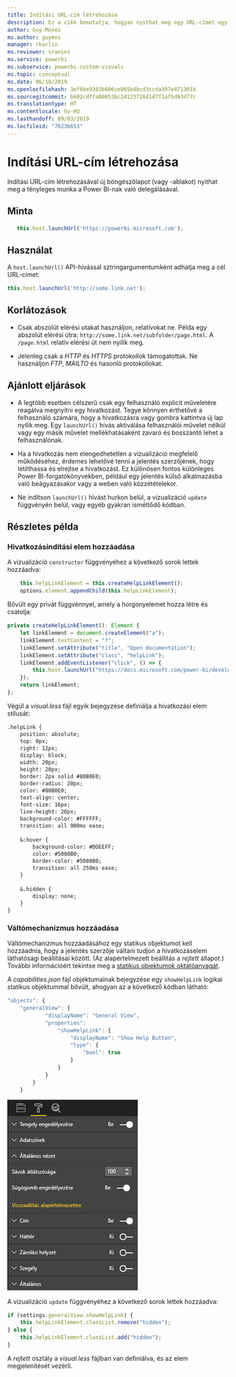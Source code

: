 ```yaml
---
title: Indítási URL-cím létrehozása
description: Ez a cikk bemutatja, hogyan nyithat meg egy URL-címet egy új lapon Power BI-vizualizációkkal.
author: Guy-Moses
ms.author: guymos
manager: rkarlin
ms.reviewer: sranins
ms.service: powerbi
ms.subservice: powerbi-custom-visuals
ms.topic: conceptual
ms.date: 06/18/2019
ms.openlocfilehash: 3ef6be9383b606ce865b4bcd3ccda397e471301b
ms.sourcegitcommit: b602cdffa80653bc24123726d1d7f1afbd93d77c
ms.translationtype: HT
ms.contentlocale: hu-HU
ms.lasthandoff: 09/03/2019
ms.locfileid: "70236653"
---
```

# <a name="create-a-launch-url"></a>Indítási URL-cím létrehozása

Indítási URL-cím létrehozásával új böngészőlapot (vagy -ablakot) nyithat meg a tényleges munka a Power BI-nak való delegálásával.

## <a name="sample"></a>Minta

```typescript
   this.host.launchUrl('https://powerbi.microsoft.com');
```

## <a name="usage"></a>Használat

A `host.launchUrl()` API-hívással sztringargumentumként adhatja meg a cél URL-címet:

```typescript
this.host.launchUrl('http://some.link.net');
```

## <a name="restrictions"></a>Korlátozások

* Csak abszolút elérési utakat használjon, relatívokat ne. Példa egy abszolút elérési útra: `http://some.link.net/subfolder/page.html`. A `/page.html` relatív elérési út nem nyílik meg.

* Jelenleg csak a *HTTP* és *HTTPS* protokollok támogatottak. Ne használjon *FTP*, *MAILTO* és hasonló protokollokat.

## <a name="best-practices"></a>Ajánlott eljárások

* A legtöbb esetben célszerű csak egy felhasználó explicit műveletére reagálva megnyitni egy hivatkozást. Tegye könnyen érthetővé a felhasználó számára, hogy a hivatkozásra vagy gombra kattintva új lap nyílik meg. Egy `launchUrl()` hívás aktiválása felhasználói művelet nélkül vagy egy másik művelet mellékhatásaként zavaró és bosszantó lehet a felhasználónak.

* Ha a hivatkozás nem elengedhetetlen a vizualizáció megfelelő működéséhez, érdemes lehetővé tenni a jelentés szerzőjének, hogy letilthassa és elrejtse a hivatkozást. Ez különösen fontos különleges Power BI-forgatókönyvekben, például egy jelentés külső alkalmazásba való beágyazásakor vagy a weben való közzétételekor.

* Ne indítson `launchUrl()` hívást hurkon belül, a vizualizáció `update` függvényén belül, vagy egyéb gyakran ismétlődő kódban.

## <a name="a-step-by-step-example"></a>Részletes példa

### <a name="add-a-link-launching-element"></a>Hivatkozásindítási elem hozzáadása

A vizualizáció `constructor` függvényéhez a következő sorok lettek hozzáadva:

```typescript
    this.helpLinkElement = this.createHelpLinkElement();
    options.element.appendChild(this.helpLinkElement);
```

Bővült egy privát függvénnyel, amely a horgonyelemet hozza létre és csatolja:

```typescript
private createHelpLinkElement(): Element {
    let linkElement = document.createElement("a");
    linkElement.textContent = "?";
    linkElement.setAttribute("title", "Open documentation");
    linkElement.setAttribute("class", "helpLink");
    linkElement.addEventListener("click", () => {
        this.host.launchUrl("https://docs.microsoft.com/power-bi/developer/custom-visual-develop-tutorial");
    });
    return linkElement;
};
```

Végül a *visual.less* fájl egyik bejegyzése definiálja a hivatkozási elem stílusát:

```less
.helpLink {
    position: absolute;
    top: 0px;
    right: 12px;
    display: block;
    width: 20px;
    height: 20px;
    border: 2px solid #80B0E0;
    border-radius: 20px;
    color: #80B0E0;
    text-align: center;
    font-size: 16px;
    line-height: 20px;
    background-color: #FFFFFF;
    transition: all 900ms ease;

    &:hover {
        background-color: #DDEEFF;
        color: #5080B0;
        border-color: #5080B0;
        transition: all 250ms ease;
    }

    &.hidden {
        display: none;
    }
}
```

### <a name="add-a-toggling-mechanism"></a>Váltómechanizmus hozzáadása

Váltómechanizmus hozzáadásához egy statikus objektumot kell hozzáadnia, hogy a jelentés szerzője váltani tudjon a hivatkozáselem láthatósági beállításai között. (Az alapértelmezett beállítás a *rejtett* állapot.) További információért tekintse meg a [statikus objektumok oktatóanyagát](https://microsoft.github.io/PowerBI-visuals/docs/concepts/objects-and-properties).

A *capabilities.json* fájl objektumainak bejegyzése egy `showHelpLink` logikai statikus objektummal bővült, ahogyan az a következő kódban látható:

```typescript
"objects": {
    "generalView": {
            "displayName": "General View",
            "properties":
                "showHelpLink": {
                    "displayName": "Show Help Button",
                    "type": {
                        "bool": true
                    }
                }
            }
        }
    }
```

![Indítási URL-cím kapcsolója](./media/launchurl-toggle.png)

A vizualizáció `update` függvényéhez a következő sorok lettek hozzáadva:

```typescript
if (settings.generalView.showHelpLink) {
    this.helpLinkElement.classList.remove("hidden");
} else {
    this.helpLinkElement.classList.add("hidden");
}
```

A *rejtett* osztály a *visual.less* fájlban van definiálva, és az elem megjelenítését vezérli.
